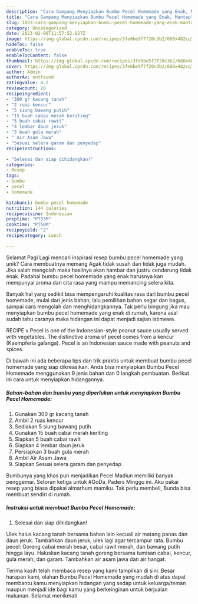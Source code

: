 ```yaml
---
description: "Cara Gampang Menyiapkan Bumbu Pecel Homemade yang Enak, Mantap"
title: "Cara Gampang Menyiapkan Bumbu Pecel Homemade yang Enak, Mantap"
slug: 1023-cara-gampang-menyiapkan-bumbu-pecel-homemade-yang-enak-mantap
category: Uncategorized
date: 2023-02-06T11:57:52.827Z
image: https://img-global.cpcdn.com/recipes/3fe6be5f7f20c3b2/680x482cq70/bumbu-pecel-homemade-foto-resep-utama.jpg
hideToc: false
enableToc: true
enableTocContent: false
thumbnail: https://img-global.cpcdn.com/recipes/3fe6be5f7f20c3b2/680x482cq70/bumbu-pecel-homemade-foto-resep-utama.jpg
cover: https://img-global.cpcdn.com/recipes/3fe6be5f7f20c3b2/680x482cq70/bumbu-pecel-homemade-foto-resep-utama.jpg
author: Admin
authorAv: notfound
ratingvalue: 4.2
reviewcount: 20
recipeingredient:
- "300 gr kacang tanah"
- "2 ruas kencur"
- "5 siung bawang putih"
- "15 buah cabai merah keriting"
- "5 buah cabai rawit"
- "4 lembar daun jeruk"
- "3 buah gula merah"
- " Air Asam Jawa"
- "Sesuai selera garam dan penyedap"
recipeinstructions:

- "Selesai dan siap dihidangkan!"
categories:
- Resep
tags:
- bumbu
- pecel
- homemade

katakunci: bumbu pecel homemade 
nutrition: 144 calories
recipecuisine: Indonesian
preptime: "PT33M"
cooktime: "PT50M"
recipeyield: "2"
recipecategory: Lunch

---
```



Selamat Pagi Lagi mencari inspirasi resep bumbu pecel homemade yang unik? Cara membuatnya memang Agak tidak susah dan tidak juga mudah. Jika salah mengolah maka hasilnya akan hambar dan justru cenderung tidak enak. Padahal bumbu pecel homemade yang enak harusnya kan mempunyai aroma dan cita rasa yang mampu memancing selera kita.


Banyak hal yang sedikit bisa mempengaruhi kualitas rasa dari bumbu pecel homemade, mulai dari jenis bahan, lalu pemilihan bahan segar dan bagus, sampai cara mengolah dan menghidangkannya. Tak perlu bingung jika mau menyiapkan bumbu pecel homemade yang enak di rumah, karena asal sudah tahu caranya maka hidangan ini dapat menjadi sajian istimewa.

RECIPE v Pecel is one of the Indonesian-style peanut sauce usually served with vegetables. The distinctive aroma of pecel comes from a kencur (Kaempferia galanga). Pecel is an Indonesian sauce made with peanuts and spices.


Di bawah ini ada beberapa tips dan trik praktis untuk membuat bumbu pecel homemade yang siap dikreasikan. Anda bisa menyiapkan Bumbu Pecel Homemade menggunakan 9 jenis bahan dan 0 langkah pembuatan. Berikut ini cara untuk menyiapkan hidangannya.

<!--inarticleads1-->

##### Bahan-bahan dan bumbu yang diperlukan untuk menyiapkan Bumbu Pecel Homemade:

1. Gunakan 300 gr kacang tanah
1. Ambil 2 ruas kencur
1. Sediakan 5 siung bawang putih
1. Gunakan 15 buah cabai merah keriting
1. Siapkan 5 buah cabai rawit
1. Siapkan 4 lembar daun jeruk
1. Persiapkan 3 buah gula merah
1. Ambil  Air Asam Jawa
1. Siapkan Sesuai selera garam dan penyedap


Bumbunya yang khas pun menjadikan Pecel Madiun memiliki banyak penggemar. Setoran ketiga untuk #GoDa_Paders Minggu ini. Aku pakai resep yang biasa dipakai almarhum mamiku. Tak perlu membeli, Bunda bisa membuat sendiri di rumah. 

<!--inarticleads2-->

##### Instruksi untuk membuat Bumbu Pecel Homemade:


1. Selesai dan siap dihidangkan!

Ulek halus kacang tanah bersama bahan lain kecuali air matang panas dan daun jeruk. Tambahkan daun jeruk, ulek lagi agar tercampur rata. Bumbu pecel: Goreng cabai merah besar, cabai rawit merah, dan bawang putih hingga layu. Haluskan kacang tanah goreng bersama tumisan cabai, kencur, gula merah, dan garam. Tambahkan air asam jawa dan air hangat. 

Terima kasih telah membaca resep yang kami tampilkan di sini. Besar harapan kami, olahan Bumbu Pecel Homemade yang mudah di atas dapat membantu kamu menyiapkan hidangan yang sedap untuk keluarga/teman maupun menjadi ide bagi kamu yang berkeinginan untuk berjualan makanan. Selamat menikmati
